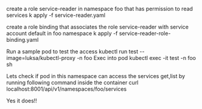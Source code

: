 create a role service-reader in namespace foo that has permission to read services
k apply -f service-reader.yaml 

create a role binding that associates the role service-reader with service account default in foo namespace
k apply -f service-reader-role-binding.yaml

Run a sample pod to test the access
kubectl run test --image=luksa/kubectl-proxy -n foo
Exec into pod
kubectl exec -it test -n foo sh

Lets check if pod in this namespace can access the services get,list by running following command inside the container
curl localhost:8001/api/v1/namespaces/foo/services
 
Yes it does!!

